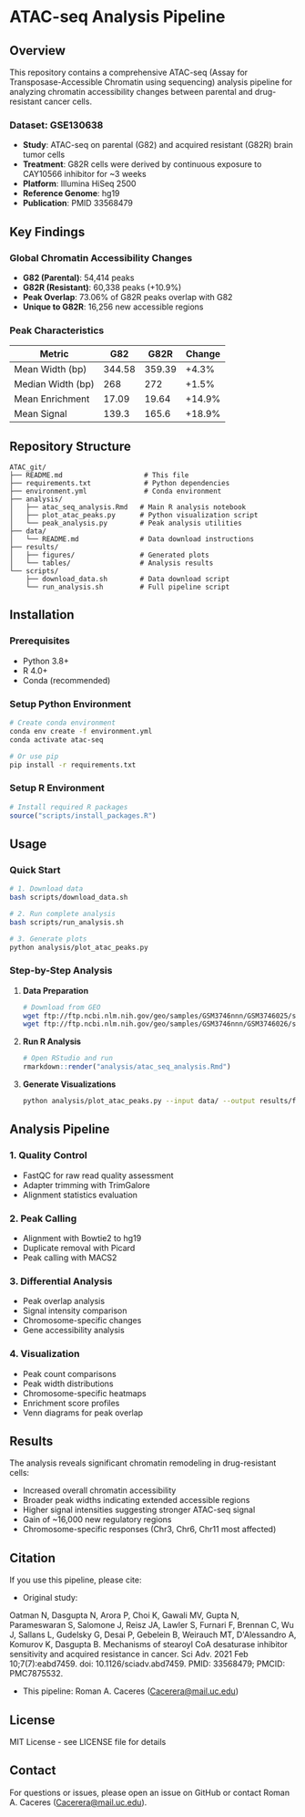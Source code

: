 # ATAC-seq Analysis Pipeline

## Overview
This repository contains a comprehensive ATAC-seq (Assay for Transposase-Accessible Chromatin using sequencing) analysis pipeline for analyzing chromatin accessibility changes between parental and drug-resistant cancer cells.

### Dataset: GSE130638
- **Study**: ATAC-seq on parental (G82) and acquired resistant (G82R) brain tumor cells
- **Treatment**: G82R cells were derived by continuous exposure to CAY10566 inhibitor for ~3 weeks
- **Platform**: Illumina HiSeq 2500
- **Reference Genome**: hg19
- **Publication**: PMID 33568479

## Key Findings

### Global Chromatin Accessibility Changes
- **G82 (Parental)**: 54,414 peaks
- **G82R (Resistant)**: 60,338 peaks (+10.9%)
- **Peak Overlap**: 73.06% of G82R peaks overlap with G82
- **Unique to G82R**: 16,256 new accessible regions

### Peak Characteristics
| Metric | G82 | G82R | Change |
|--------|-----|------|--------|
| Mean Width (bp) | 344.58 | 359.39 | +4.3% |
| Median Width (bp) | 268 | 272 | +1.5% |
| Mean Enrichment | 17.09 | 19.64 | +14.9% |
| Mean Signal | 139.3 | 165.6 | +18.9% |

## Repository Structure

```
ATAC_git/
├── README.md                    # This file
├── requirements.txt             # Python dependencies
├── environment.yml              # Conda environment
├── analysis/
│   ├── atac_seq_analysis.Rmd   # Main R analysis notebook
│   ├── plot_atac_peaks.py      # Python visualization script
│   └── peak_analysis.py        # Peak analysis utilities
├── data/
│   └── README.md               # Data download instructions
├── results/
│   ├── figures/                # Generated plots
│   └── tables/                 # Analysis results
└── scripts/
    ├── download_data.sh        # Data download script
    └── run_analysis.sh         # Full pipeline script
```

## Installation

### Prerequisites
- Python 3.8+
- R 4.0+
- Conda (recommended)

### Setup Python Environment
```bash
# Create conda environment
conda env create -f environment.yml
conda activate atac-seq

# Or use pip
pip install -r requirements.txt
```

### Setup R Environment
```R
# Install required R packages
source("scripts/install_packages.R")
```

## Usage

### Quick Start
```bash
# 1. Download data
bash scripts/download_data.sh

# 2. Run complete analysis
bash scripts/run_analysis.sh

# 3. Generate plots
python analysis/plot_atac_peaks.py
```

### Step-by-Step Analysis

1. **Data Preparation**
   ```bash
   # Download from GEO
   wget ftp://ftp.ncbi.nlm.nih.gov/geo/samples/GSM3746nnn/GSM3746025/suppl/GSM3746025_G82.bed.gz
   wget ftp://ftp.ncbi.nlm.nih.gov/geo/samples/GSM3746nnn/GSM3746026/suppl/GSM3746026_G82R.bed.gz
   ```

2. **Run R Analysis**
   ```R
   # Open RStudio and run
   rmarkdown::render("analysis/atac_seq_analysis.Rmd")
   ```

3. **Generate Visualizations**
   ```bash
   python analysis/plot_atac_peaks.py --input data/ --output results/figures/
   ```

## Analysis Pipeline

### 1. Quality Control
- FastQC for raw read quality assessment
- Adapter trimming with TrimGalore
- Alignment statistics evaluation

### 2. Peak Calling
- Alignment with Bowtie2 to hg19
- Duplicate removal with Picard
- Peak calling with MACS2

### 3. Differential Analysis
- Peak overlap analysis
- Signal intensity comparison
- Chromosome-specific changes
- Gene accessibility analysis

### 4. Visualization
- Peak count comparisons
- Peak width distributions
- Chromosome-specific heatmaps
- Enrichment score profiles
- Venn diagrams for peak overlap

## Results

The analysis reveals significant chromatin remodeling in drug-resistant cells:
- Increased overall chromatin accessibility
- Broader peak widths indicating extended accessible regions
- Higher signal intensities suggesting stronger ATAC-seq signal
- Gain of ~16,000 new regulatory regions
- Chromosome-specific responses (Chr3, Chr6, Chr11 most affected)

## Citation

If you use this pipeline, please cite:
- Original study:
  
Oatman N, Dasgupta N, Arora P, Choi K, Gawali MV, Gupta N, Parameswaran S, Salomone J, Reisz JA, Lawler S, Furnari F, Brennan C, Wu J, Sallans L, Gudelsky G, Desai P, Gebelein B, Weirauch MT, D'Alessandro A, Komurov K, Dasgupta B. Mechanisms of stearoyl CoA desaturase inhibitor sensitivity and acquired resistance in cancer. Sci Adv. 2021 Feb 10;7(7):eabd7459. doi: 10.1126/sciadv.abd7459. PMID: 33568479; PMCID: PMC7875532.

- This pipeline: Roman A. Caceres (Cacerera@mail.uc.edu)

## License

MIT License - see LICENSE file for details

## Contact

For questions or issues, please open an issue on GitHub or contact Roman A. Caceres (Cacerera@mail.uc.edu).
